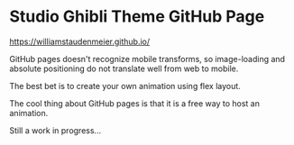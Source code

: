 # Studio Ghibli Theme GitHub Page 

https://williamstaudenmeier.github.io/

GitHub pages doesn't recognize mobile transforms, so image-loading and absolute positioning do not translate well from web to mobile.

The best bet is to create your own animation using flex layout.

The cool thing about GitHub pages is that it is a free way to host an animation.  

Still a work in progress...

